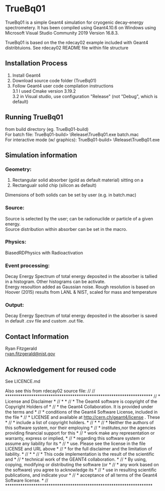 # TrueBq01
TrueBq01 is a simple Geant4 simulation for cryogenic decay-energy spectrometery.
It has been compiled using Geant4.10.6 on Windows using Microsoft Visual Studio Community 2019
Version 16.8.3. 

TrueBq01 is based on the the rdecay02 example included with Geant4 distribtuions. See rdecay02 README file within file structure

## Installation Process
1. Install Geant4
2. Download source code folder (TrueBq01)
3. Follow Geant4 user code compilation instructions  
  3.1 I used Cmake version 3.19.2  
  3.2 in Visual studio, use configuration "Release" (not "Debug", which is default)   


## Running TrueBq01
from build directory (eg. TrueBq01-build)  
For batch file: TrueBq01-build> \Release\TrueBq01.exe batch.mac  
For interactive mode (w/ graphics): TrueBq01-build> \Release\TrueBq01.exe

## Simulation information

### Geometry:
 1. Rectangular solid absorber (gold as default material) sitting on a 
 2. Rectangualr solid chip (silicon as default)
 
Dimensions of both solids can be set by user (e.g. in batch.mac)

### Source:
Source is selected by the user; can be radionuclide or particle of a given energy.  
Source distribution within absorber can be set in the macro.

### Physics:
BiasedRDPhysics with Radioactivation

### Event processing:
Decay Energy Spectrum of total energy deposited in the absorber is tallied in a histogram. Other histograms can be activate.  
Energy resoultion added as Gaussian noise. Rough resolution is based on Hoover (2015) results from LANL & NIST, scaled for mass and temperature

### Output:
Decay Energy Spectrum of total energy deposited in the absorber is saved in default .csv file and custom .out file.


## Contact Information
Ryan Fitzgerald  
ryan.fitzgerald@nist.gov

## Acknowledgement for reused code
See LICENCE.md

Also see this from rdecay02 source file:
//
// ********************************************************************
// * License and Disclaimer                                           *
// *                                                                  *
// * The  Geant4 software  is  copyright of the Copyright Holders  of *
// * the Geant4 Collaboration.  It is provided  under  the terms  and *
// * conditions of the Geant4 Software License,  included in the file *
// * LICENSE and available at  http://cern.ch/geant4/license .  These *
// * include a list of copyright holders.                             *
// *                                                                  *
// * Neither the authors of this software system, nor their employing *
// * institutes,nor the agencies providing financial support for this *
// * work  make  any representation or  warranty, express or implied, *
// * regarding  this  software system or assume any liability for its *
// * use.  Please see the license in the file  LICENSE  and URL above *
// * for the full disclaimer and the limitation of liability.         *
// *                                                                  *
// * This  code  implementation is the result of  the  scientific and *
// * technical work of the GEANT4 collaboration.                      *
// * By using,  copying,  modifying or  distributing the software (or *
// * any work based  on the software)  you  agree  to acknowledge its *
// * use  in  resulting  scientific  publications,  and indicate your *
// * acceptance of all terms of the Geant4 Software license.          *
// ********************************************************************
